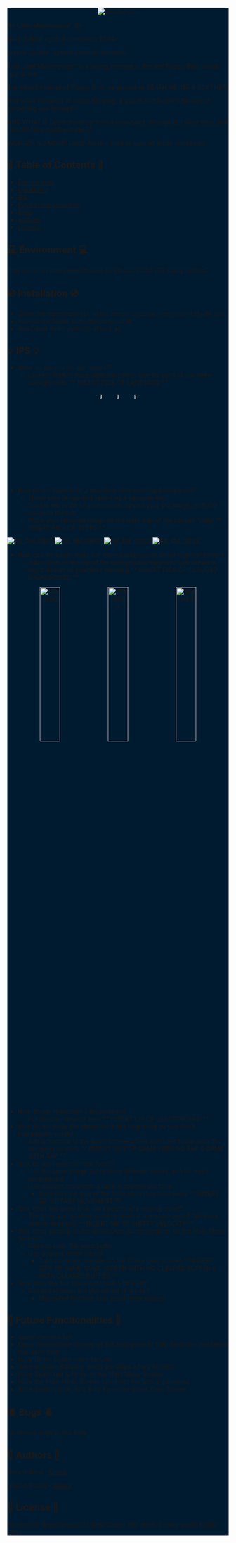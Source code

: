 <div style="background-color:#001b30 !important;">


<p align="center">
  <img src="RM_imgs/DFLogo.png" alt="Death Farts">
</p>

An Utter Masterpiece&trade; By

Julia Bullard <github.com/Julia-5534>

Mason Counts <github.com/spindouken>

This Utter Masterpiece&trade; is a loving homage to the late Flappy Bird mobile app game.

But what if instead of Flappy Bird, we played as DEATH RIDING A SCYTHE?!

And what if instead of wings flapping, it was in fact Death's flatulence propelling you forward?!

AND WHAT IF Death travelled from a Graveyard, through the River Styx, and into the fiery depths of Hell?!

WONDER NO MORE! Death Farts is here to quell all those curiosities!


## :book: Table of Contents :book:
* [Environment](#environment)
* [Installation](#installation)
* [IPS](#IPS)
* [Future Functionalities](#future-functionalities)
* [Bugs](#bugs)
* [Authors](#authors)
* [License](#license)


## :computer: Environment :computer:
This project is interpreted/tested on Ubuntu 20.04 LTS using python3


## :cd: Installation :cd:
* Clone the repository: `git clone https://github.com/Julia-5534/DF.git`
* Access the Death Farts directory: `cd DF`
* Run Death Farts: `python3 dftest.py`


## :bulb: IPS :bulb:
- What do we use for our "pipes"?
    - Lantern Staff in three different colors, one for each of our three backgrounds.
** INSERT PICS OF LANTERNS **


<p align="center">
  <img src="RM_imgs/RM_GL.png" alt="RM_GL" height="5%" style="margin-right: 10px">
  <img src="RM_imgs/RM_RSL.png" alt="RM_RSL" height="5%" style="margin-right: 10px">
  <img src="RM_imgs/RM_HL.png" alt="RM_HL" height="5%">
</p>


- How do we implement a seamless side scrolling background?
    - Mirror your image and save it as a separate file.
    - Double the width of your canvas size on your OG image, shift OG image to the left.
    - Place your mirrored image on the right side of the canvas. Voila!
** INSERT PICS OF STEPS **

![BB_RM_GBG1](RM_imgs/BB_RM_GBG1.png)
![BB_RM_GBG2](RM_imgs/BB_RM_GBG2.png)
![BB_RM_GBG3](RM_imgs/BB_RM_GBG3.png)
![BB_RM_GBG4](RM_imgs/BB_RM_GBG4.png)


- How can we easily make our three backgrounds blend together better?
    - Add clouds to the top of the background images to help create a slight illusion of seamless blending
** INSERT PICS OF CLOUDED BACKGRONDS **


<p align="center">
  <img src="RM_imgs/BB_RM_GBG.png" alt="RM_GBG" width="30%">
  <img src="RM_imgs/BB_RM_RSBG.png" alt="RM_RSBG" width="30%">
  <img src="RM_imgs/BB_RM_HBG.png" alt="RM_HBG" width="30%">
</p>


- How do we implement a leaderboard?
    - Put Masons steps in here
** INSERT GIF OF LEADERBOARD **
- How do we delay the obstacles in the beginning so you don't immediately crash?
    - Add a function to the game screen where you have to tap once for the game to start.
** INSERT GIFS OF GAME WITH NO TAP & GAME WITH TAP **
- How do we implement the farts?!
    - Use the same image but in three different colors, one for each background.
    - Use pygame.transform.scale() & pygame.Surface
        - Increases the size of the farts while they fade away
** INSERT GIF OF FART MOVEMENT **
- Why does the game look like everything's moving weird?
    - The base and lanterns need to move at the same speed. No more motion sickness!
** INSERT GIF OF SHITTY VELOCITY **
- Why does tapping on the Game Over Screen register on the Main Menu Screen?
    - Need to clear the input buffer
    - Use pygame.event.clear()
        - Taps no longer register on the Game Over Screen
** INSERT GIFS OF GAME OVER SCREEN WITH NO CLEARED BUFFER & WITH CLEARED BUFFER **
- Why does the fart placement look a little off?
    - Needed to lower the placement of the fart
        - Makes the fart flow look much more natural


## :robot: Future Functionalities :robot:
- Super charged fart
- Make intermediate images so the backgrounds fully transition and blend into each other
- Have Death squint when he farts
- Have multiple difficulty levels (perhaps a Fury Mode?)
- Have Death fart & fly by on the Main Menu Screen
- Have the Main Menu Screen scroll into the actual gameplay
- Have Death squint, fart, & fly by on the Game Over Screen


## :beetle: Bugs :beetle:
No known bugs at this time.


## :memo: Authors :memo:
Julia Bullard - [Github](https://github.com/Julia-5534)

Mason Count - [Github](https://github.com/spindouken) 


## :scroll: License :scroll:
No touchy! (Insert photo of Llama Cuzco. No, don't. Disney would totally sue.)
</div>
